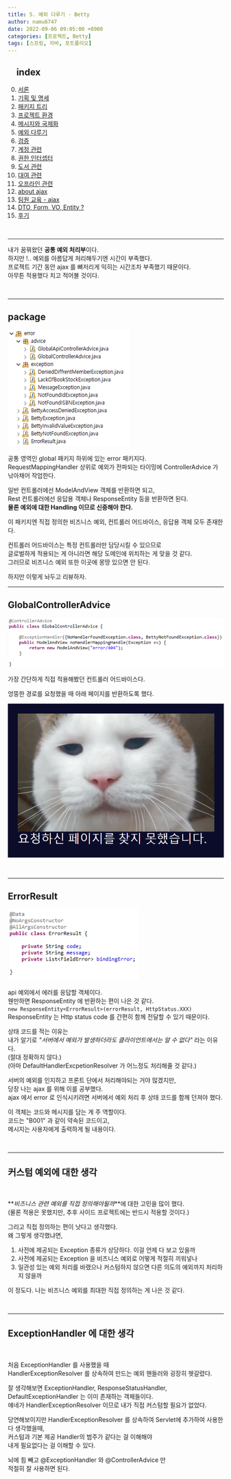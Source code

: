 ```yaml
---
title: 5. 예외 다루기 - Betty
author: namu6747
date: 2022-09-06 09:05:00 +0900
categories: [프로젝트, Betty]
tags: [스프링, 자바, 포트폴리오]
---
```


## &nbsp;&nbsp;&nbsp; index
0. [서론](/posts/project-betty-0/)
1. [기획 및 명세](/posts/project-betty-1-concept/)
2. [패키지 트리](/posts/project-betty-2-package-tree/)
3. [프로젝트 환경](/posts/project-betty-3-config/)
4. [메시지와 국제화](/posts/project-betty-4-message/)
5. [예외 다루기](/posts/project-betty-5-exception/)
6. [검증](/posts/project-betty-6-validation/)
7. [계정 관련](/posts/project-betty-7-sign/)
8. [권한 인터셉터](/posts/project-betty-8-interceptor/)
9. [도서 관련](/posts/project-betty-9-book/)
10. [대여 관련](/posts/project-betty-10-rental/)
11. [오프라인 관련](/posts/project-betty-11-offline/)
12. [about ajax](/posts/project-betty-12-ajax/)
13. [팀원 교육 - ajax](/posts/project-betty-13-edu-ajax/)
14. [DTO, Form, VO, Entity ?](/posts/project-betty-14-object/)
15. [후기](/posts/project-betty-15-review/)

<br/>
<hr/>

내가 꿈꿔왔던 **공통 예외 처리부**이다.  
하지만 !.. 예외를 아름답게 처리해두기엔 시간이 부족했다.  
프로젝트 기간 동안 ajax 를 뼈저리게 익히는 시간조차 부족했기 때문이다.  
아무튼 적용했다 치고 적어볼 것이다.  

<br/>
<hr/>

## package

<!-- package -->
![Desktop View](/assets/img/betty/exception/package.png)

공통 영역인 global 패키지 하위에 있는 error 패키지다.  
RequestMappingHandler 상위로 예외가 전파되는 타이밍에 ControllerAdvice 가 낚아채어 작업한다.  

일반 컨트롤러에선 ModelAndView 객체를 반환하면 되고,  
Rest 컨트롤러에선 응답용 객체나 ResponseEntity 등을 반환하면 된다.  
**물론 예외에 대한 Handling 이므로 신중해야 한다.**  

이 패키지엔 직접 정의한 비즈니스 예외, 컨트롤러 어드바이스, 응답용 객체 모두 존재한다.  

컨트롤러 어드바이스는 특정 컨트롤러만 담당시킬 수 있으므로  
글로벌하게 적용되는 게 아니라면 해당 도메인에 위치하는 게 맞을 것 같다.  
그러므로 비즈니스 예외 또한 이곳에 몽땅 있으면 안 된다.  

하지만 이렇게 놔두고 리뷰하자.  


<hr/>

## GlobalControllerAdvice

<!-- GlobalControllerAdvice -->
![Desktop View](/assets/img/betty/exception/gca.png)

가장 간단하게 직접 적용해봤던 컨트롤러 어드바이스다.  

엉뚱한 경로를 요청했을 때 아래 페이지를 반환하도록 했다.  

![Desktop View](/assets/img/betty/exception/404.png)

<br/>
<hr/>

## ErrorResult 

<!-- error result object-->
![Desktop View](/assets/img/betty/exception/er.png)

api 예외에서 에러를 응답할 객체이다.  
웬만하면 ResponseEntity 에 반환하는 편이 나은 것 같다.  
`new ResponseEntity<ErrorResult>(errorResult, HttpStatus.XXX)`
ResponseEntity 는 Http status code 를 간편히 함께 전달할 수 있기 때문이다.  

상태 코드를 적는 이유는  
내가 알기로 _"서버에서 예외가 발생하더라도 클라이언트에서는 알 수 없다"_ 라는 이유다.  
(절대 정확하지 않다.)  
(아마 DefaultHandlerExcpetionResolver 가 어느정도 처리해줄 것 같다.)

서버의 예외를 인지하고 프론트 단에서 처리해야되는 거야 많겠지만,  
당장 나는 ajax 를 위해 이를 공부했다.  
ajax 에서 error 로 인식시키려면 서버에서 예외 처리 후 상태 코드를 함께 던져야 했다.  

이 객체는 코드와 메시지를 담는 게 주 역할이다.  
코드는 "B001" 과 같이 약속된 코드이고,  
메시지는 사용자에게 출력하게 될 내용이다.  


<br/>
<hr/>

## 커스텀 예외에 대한 생각
<br/>

**_비즈니스 관련 예외를 직접 정의해야될까_**에 대한 고민을 많이 했다.  
(물론 적용은 못했지만, 추후 사이드 프로젝트에는 반드시 적용할 것이다.)  

그리고 직접 정의하는 편이 낫다고 생각했다.  
왜 그렇게 생각했냐면,  

1. 사전에 제공되는 Exception 종류가 상당하다. 이걸 언제 다 보고 있을까
2. 사전에 제공되는 Exception 을 비즈니스 예외로 어떻게 적절히 끼워넣나
3. 일관성 있는 예외 처리를 바랬으나 커스텀하지 않으면 다른 의도의 예외까지 처리하지 않을까

이 정도다.
나는 비즈니스 예외를 최대한 직접 정의하는 게 나은 것 같다.  


<br/>
<hr/>

## ExceptionHandler 에 대한 생각
<br/>

처음 ExceptionHandler 를 사용했을 때  
HandlerExceptionResolver 를 상속하여 만드는 예외 핸들러와 굉장히 헷갈렸다.  

잘 생각해보면 ExceptionHandler, ResponseStatusHandler,  
DefaultExceptionHandler 는 이미 존재하는 객체들이다.  
얘네가 HandlerExceptionResolver 이므로 내가 직접 커스텀할 필요가 없었다.  

당연해보이지만 HandlerExceptionResolver 를 상속하여 
Servlet에 추가하여 사용한다 생각했을때,  
커스텀과 기본 제공 Handler의 범주가 같다는 걸 이해해야   
내게 필요없다는 걸 이해할 수 있다.

뇌에 힘 빼고 @ExceptionHandler 와 @ControllerAdvice 만  
적절히 잘 사용하면 된다.  